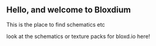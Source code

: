 <h2>Hello, and welcome to <strong>Bloxdium</strong></h2>
<p>This is the place to find schematics etc</p>
<p>look at the schematics or texture packs for bloxd.io here!</p>
